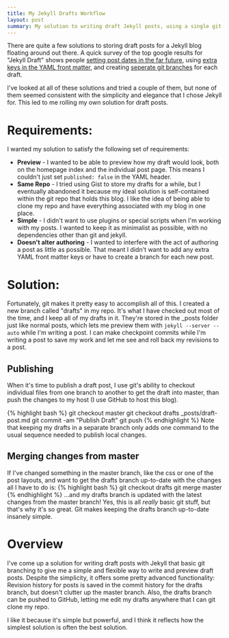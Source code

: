 ```yaml
---
title: My Jekyll Drafts Workflow
layout: post
summary: My solution to writing draft Jekyll posts, using a single git branch.
---
```

There are quite a few solutions to storing draft posts for a Jekyll blog floating around out there. A quick survey of the top google results for "Jekyll Draft" shows people [setting post dates in the far future](http://tqcblog.com/2012/08/22/jekyll-drafts/), using [extra keys in the YAML front matter](http://blog.pixarea.com/2012/07/draft-posts-in-jekyll), and creating [seperate git branches](https://nolancaudill.com/2011/07/03/my-jekyll-setup/) for each draft.

I've looked at all of these solutions and tried a couple of them, but none of them seemed consistent with the simplicity and elegance that I chose Jekyll for. This led to me rolling my own solution for draft posts.

# Requirements:
I wanted my solution to satisfy the following set of requirements:

- **Preview** - I wanted to be able to preview how my draft would look, both on the homepage index and the individual post page. This means I couldn't just set `published: false` in the YAML header.
- **Same Repo** - I tried using Gist to store my drafts for a while, but I eventually abandoned it because my ideal solution is self-contained within the git repo that holds this blog. I like the idea of being able to clone my repo and have everything associated with my blog in one place.
- **Simple** - I didn't want to use plugins or special scripts when I'm working with my posts. I wanted to keep it as minimalist as possible, with no dependencies other than git and jekyll. 
- **Doesn't alter authoring** - I wanted to interfere with the act of authoring a post as little as possible. That meant I didn't want to add any extra YAML front matter keys or have to create a branch for each new post.

# Solution:
Fortunately, git makes it pretty easy to accomplish all of this. I created a new branch called "drafts" in my repo. It's what I have checked out most of the time, and I keep all of my drafts in it. They're stored in the _posts folder just like normal posts, which lets me preview them with `jekyll --server --auto` while I'm writing a post. I can make checkpoint commits while I'm writing a post to save my work and let me see and roll back my revisions to a post.

## Publishing
When it's time to publish a draft post, I use git's ability to checkout individual files from one branch to another to get the draft into master, than push the changes to my host (I use GitHub to host this blog).

{% highlight bash %}
git checkout master
git checkout drafts _posts/draft-post.md
git commit -am "Publish Draft"
git push
{% endhighlight %}
Note that keeping my drafts in a separate branch only adds one command to the usual sequence needed to publish local changes.

## Merging changes from master
If I've changed something in the master branch, like the css or one of the post layouts, and want to get the drafts branch up-to-date with the changes all I have to do is:
{% highlight bash %}
git checkout drafts
git merge master
{% endhighlight %} 
...and my drafts branch is updated with the latest changes from the master branch! Yes, this is all *really* basic git stuff, but that's why it's so great. Git makes keeping the drafts branch up-to-date insanely simple.

# Overview
I've come up a solution for writing draft posts with Jekyll that basic git branching to give me a simple and flexible way to write and preview draft posts. Despite the simplicity, it offers some pretty advanced functionality: Revision history for posts is saved in the commit history for the drafts branch, but doesn't clutter up the master branch. Also, the drafts branch can be pushed to GitHub, letting me edit my drafts anywhere that I can git clone my repo.

I like it because it's simple but powerful, and I think it reflects how the simplest solution is often the best solution.